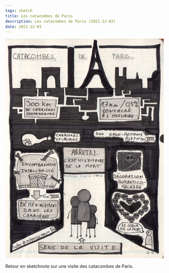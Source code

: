 ```yaml
---
tags: sketch
title: Les catacombes de Paris
description: Les catacombes de Paris (2021-12-03)
date: 2021-12-03
---
```


![](56_Catacombes-de-Paris_2021-12-03.jpg) 

<p>
    Retour en sketchnote sur une visite des catacombes de Paris.
</p>
